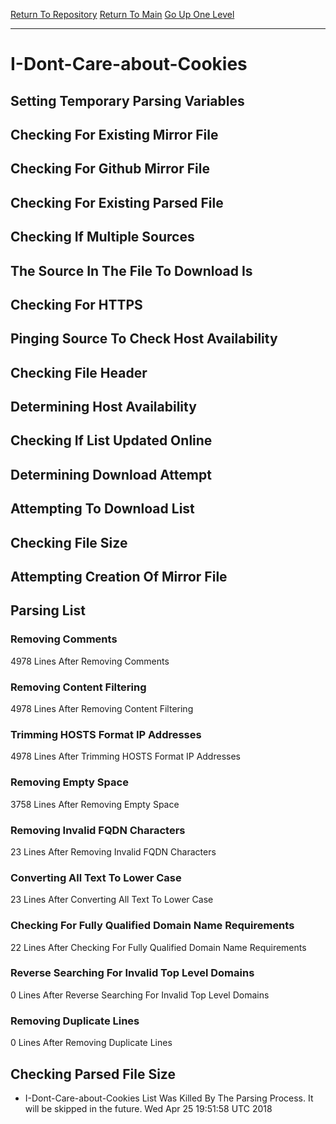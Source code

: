 [Return To Repository](https://github.com/deathbybandaid/piholeparser/)
[Return To Main](https://github.com/deathbybandaid/piholeparser/blob/master/RecentRunLogs/Mainlog.md)
[Go Up One Level](https://github.com/deathbybandaid/piholeparser/blob/master/RecentRunLogs/TopLevelScripts/30-Processing-Blacklists.md)
____________________________________
# I-Dont-Care-about-Cookies
## Setting Temporary Parsing Variables
## Checking For Existing Mirror File
## Checking For Github Mirror File
## Checking For Existing Parsed File
## Checking If Multiple Sources
## The Source In The File To Download Is
## Checking For HTTPS
## Pinging Source To Check Host Availability
## Checking File Header
## Determining Host Availability
## Checking If List Updated Online
## Determining Download Attempt
## Attempting To Download List
## Checking File Size
## Attempting Creation Of Mirror File
## Parsing List
### Removing Comments
4978 Lines After Removing Comments
### Removing Content Filtering
4978 Lines After Removing Content Filtering
### Trimming HOSTS Format IP Addresses
4978 Lines After Trimming HOSTS Format IP Addresses
### Removing Empty Space
3758 Lines After Removing Empty Space
### Removing Invalid FQDN Characters
23 Lines After Removing Invalid FQDN Characters
### Converting All Text To Lower Case
23 Lines After Converting All Text To Lower Case
### Checking For Fully Qualified Domain Name Requirements
22 Lines After Checking For Fully Qualified Domain Name Requirements
### Reverse Searching For Invalid Top Level Domains
0 Lines After Reverse Searching For Invalid Top Level Domains
### Removing Duplicate Lines
0 Lines After Removing Duplicate Lines
## Checking Parsed File Size
* I-Dont-Care-about-Cookies List Was Killed By The Parsing Process. It will be skipped in the future. Wed Apr 25 19:51:58 UTC 2018
